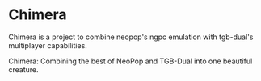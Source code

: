 # Chimera
Chimera is a project to combine neopop's ngpc emulation with tgb-dual's multiplayer capabilities. 

Chimera: Combining the best of NeoPop and TGB-Dual into one beautiful creature.
